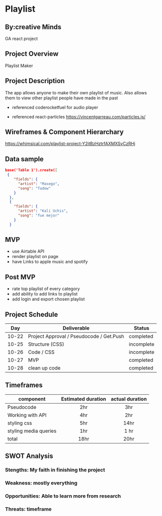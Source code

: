 # Playlist 
## By:creative Minds
GA react project
## Project Overview
Playlist Maker

## Project Description
The app allows anyone to make their own playlist of music. Also allows them to view other playlist people have made in the past
- referenced coderocketfuel for audio player

- referenced react-particles
https://vincentgarreau.com/particles.js/

## Wireframes & Component Hierarchary

https://whimsical.com/playlist-project-Y2itBzHztrfAXMXSvCzRHj


## Data sample

```json
base('Table 1').create([
 {
    "fields": {
      "artist": "Masego",
      "song": "Tadow"
    }
  },
  {
    "fields": {
      "artist": "Kali Uchis",
      "song": "fue mejor"
    }
  }
  ```
## MVP
- use Airtable API
- render playlist on page
- have Links to apple music and spotify

## Post MVP
- rate top playlist of every category
- add ability to add links to playlist
- add login and export chosen playlist

## Project Schedule

| Day | Deliverable | Status |
|---|---|---|
|10-22| Project Approval / Pseudocode / Get.Push | completed |
|10-25| Structure (CSS) | incomplete | 
|10-26| Code / CSS | incomplete | 
|10-27| MVP | completed | 
|10-28| clean up code | completed | 

## Timeframes

| component | Estimated duration | actual duration |
|---------- |:----------: |:----------: |
| Pseudocode | 2hr |  3hr |
|Working with API | 4hr | 2hr |
|styling css | 5hr | 14hr |
|styling media queries | 1hr | 1 hr |
|total | 18hr | 20hr |

## SWOT Analysis
### Stengths: My faith in finishing the project
### Weakness: mostly everything
### Opportunities: Able to learn more from research
### Threats: timeframe

